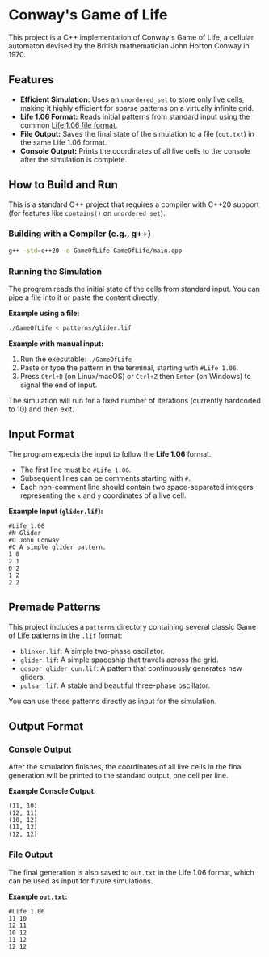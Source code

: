 # Conway's Game of Life

This project is a C++ implementation of Conway's Game of Life, a cellular automaton devised by the British mathematician John Horton Conway in 1970.

## Features

*   **Efficient Simulation:** Uses an `unordered_set` to store only live cells, making it highly efficient for sparse patterns on a virtually infinite grid.
*   **Life 1.06 Format:** Reads initial patterns from standard input using the common [Life 1.06 file format](https://www.conwaylife.com/wiki/Life_1.06).
*   **File Output:** Saves the final state of the simulation to a file (`out.txt`) in the same Life 1.06 format.
*   **Console Output:** Prints the coordinates of all live cells to the console after the simulation is complete.

## How to Build and Run

This is a standard C++ project that requires a compiler with C++20 support (for features like `contains()` on `unordered_set`).

### Building with a Compiler (e.g., g++)

```bash
g++ -std=c++20 -o GameOfLife GameOfLife/main.cpp
```

### Running the Simulation

The program reads the initial state of the cells from standard input. You can pipe a file into it or paste the content directly.

**Example using a file:**

```bash
./GameOfLife < patterns/glider.lif
```

**Example with manual input:**

1.  Run the executable: `./GameOfLife`
2.  Paste or type the pattern in the terminal, starting with `#Life 1.06`.
3.  Press `Ctrl+D` (on Linux/macOS) or `Ctrl+Z` then `Enter` (on Windows) to signal the end of input.

The simulation will run for a fixed number of iterations (currently hardcoded to 10) and then exit.

## Input Format

The program expects the input to follow the **Life 1.06** format.

*   The first line must be `#Life 1.06`.
*   Subsequent lines can be comments starting with `#`.
*   Each non-comment line should contain two space-separated integers representing the `x` and `y` coordinates of a live cell.

**Example Input (`glider.lif`):**

```
#Life 1.06
#N Glider
#O John Conway
#C A simple glider pattern.
1 0
2 1
0 2
1 2
2 2
```

## Premade Patterns

This project includes a `patterns` directory containing several classic Game of Life patterns in the `.lif` format:

*   `blinker.lif`: A simple two-phase oscillator.
*   `glider.lif`: A simple spaceship that travels across the grid.
*   `gosper_glider_gun.lif`: A pattern that continuously generates new gliders.
*   `pulsar.lif`: A stable and beautiful three-phase oscillator.

You can use these patterns directly as input for the simulation.

## Output Format

### Console Output

After the simulation finishes, the coordinates of all live cells in the final generation will be printed to the standard output, one cell per line.

**Example Console Output:**

```
(11, 10)
(12, 11)
(10, 12)
(11, 12)
(12, 12)
```

### File Output

The final generation is also saved to `out.txt` in the Life 1.06 format, which can be used as input for future simulations.

**Example `out.txt`:**

```
#Life 1.06
11 10
12 11
10 12
11 12
12 12
```
